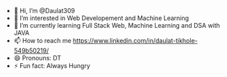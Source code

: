 - 👋 Hi, I’m @Daulat309
- 👀 I’m interested in Web Developement and Machine Learning
- 🌱 I’m currently learning Full Stack Web, Machine Learning and DSA with JAVA
- 📫 How to reach me https://www.linkedin.com/in/daulat-tikhole-549b50219/
- 😄 Pronouns: DT
- ⚡ Fun fact: Always Hungry

<!---
Daulat309/Daulat309 is a ✨ special ✨ repository because its `README.md` (this file) appears on your GitHub profile.
You can click the Preview link to take a look at your changes.
--->
